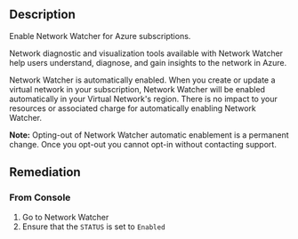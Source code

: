 ## Description

Enable Network Watcher for Azure subscriptions.

Network diagnostic and visualization tools available with Network Watcher help users understand, diagnose, and gain insights to the network in Azure.

Network Watcher is automatically enabled. When you create or update a virtual network in your subscription, Network Watcher will be enabled automatically in your Virtual Network's region. There is no impact to your resources or associated charge for automatically enabling Network Watcher.

**Note:** Opting-out of Network Watcher automatic enablement is a permanent change. Once you opt-out you cannot opt-in without contacting support.

## Remediation

### From Console

1. Go to Network Watcher
2. Ensure that the `STATUS` is set to `Enabled`
